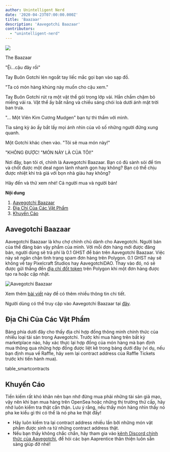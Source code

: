 ```yaml
---
author: Unintelligent Nerd
date: '2020-04-23T07:00:00.000Z'
title: 'Baazaar'
description: 'Aavegotchi Baazaar'
contributors:
  - "unintelligent-nerd"
---
```


<div class="headerImageContainer">
<img class="headerImage" src="/baazaar/baazaar.gif">
<p class="headerImageText">The Baazaar</p>
</div>

"Ệi...cậu đây rồi"

Tay Buôn Gotchi lén ngoắt tay liếc mắc gọi bạn vào sạp đồ.

"Ta có món hàng khủng này muốn cho cậu xem."

Tay Buôn Gotchi rút ra một vật thể gói trong lớp vải. Hắn chầm chậm bỏ miếng vải ra. Vật thể ấy bắt nắng và chiếu sáng chói loà dưới ánh mặt trời ban trưa.

"... Một Viên Kim Cương Mudgen" bạn tự thì thầm với mình.

Tia sáng kỳ ảo ấy bắt lấy mọi ánh nhìn của vô số những người đứng xung quanh.

Một Gotchi khác chen vào. "Tôi sẽ mua món này!"

"KHÔNG ĐƯỢC! "MÓN NÀY LÀ CỦA TÔI!"

Nơi đây, bạn tôi ơi, chính là Aavegotchi Baazaar. Bạn có đủ sành sỏi để tìm và chốt được một deal ngon lành nhanh gọn hay không? Bạn có thể chịu được nhiệt khi trả giá với bọn nhà giàu hay không?

Hãy đến và thử xem nhé! Cả người mua và người bán!

<div class="contentsBox">

**Nội dung**

<ol>
<li><a href=#aavegotchi-baazaar>Aavegotchi Baazaar</a></li>
<li><a href=#collection-addresses>Địa Chỉ Của Các Vật Phẩm</a></li>
<li><a href=#precautions>Khuyến Cáo</a></li>
</ol>

</div>

## Aavegotchi Baazaar

Aavegotchi Baazaar là khu chợ chính chủ dành cho Aavegotchi. Người bán của thể đăng bán vậy phẩm của mình. Với mỗi đơn hàng mới được đăng bán, người dùng sẽ trả phí là 0.1 GHST để bán trên Aavegotchi Baazaar. Việc này sẽ ngăn chặn tình trạng spam đơn hàng trên Polygon. 0.1 GHST này sẽ không về tay Pixelcraft Studios hay AavegotchiDAO. Thay vào đó, nó sẽ được gửi thẳng đến [địa chỉ đốt token](https://explorer-mainnet.maticvigil.com/address/0xFFfFfFffFFfffFFfFFfFFFFFffFFFffffFfFFFfF/tokens) trên Polygon khi một đơn hàng được tạo ra hoặc cập nhật.

<img class = "bodyImage" src = "/baazaar/aavegotchi-baazaar.png" alt = "Aavegotchi Baazaar" />

Xem thêm [bài viết](https://aavegotchi.medium.com/surprise-were-launching-an-aavegotchi-nft-marketplace-f8a388e89d7f) này để có thêm nhiều thông tin chi tiết.

Người dùng có thể truy cập vào Aavegotchi Baazaar tại [đây](https://aavegotchi.com/baazaar).

## Địa Chỉ Của Các Vật Phẩm

Bảng phía dưới đây cho thấy địa chỉ hợp đồng thông minh chính thức của nhiều loại tài sản trong Aavegotchi. Trước khi mua hàng trên bất kỳ marketplace nào, hãy xác thực lại hợp đồng của món hàng mà bạn định mua thông qua những hợp đồng được liệt kê trong bảng dưới đây (ví dụ, nếu bạn định mua vế Raffle, hãy xem lại contract address của Raffle Tickets trước khi tiến hành mua).

table_smartcontracts

## Khuyến Cáo

Tiền kiếm rất khó khăn nên bạn nhớ đừng mua phải những tài sản giả mạo, vậy nên khi bạn mua hàng trên OpenSea hoặc những thị trường thứ cấp, hãy nhớ luôn kiểm tra thật cẩn thận. Lưu ý rằng, nếu thấy món hàng nhìn thấy nó pha ke kiểu gì thì có thể là nó pha ke thật đấy!

* Hãy luôn kiểm tra lại contract address nhiều lần bởi những món vật phẩm được sinh ra từ những contract address thật.
* Nếu bạn thấy không chắc chắn, hãy tham gia vào [kênh Discord chính thức của Aavegotchi](https://discord.com/invite/NPwnWB6), để hỏi các bạn Aaprentice thân thiện luôn sẵn sàng giúp đỡ nhé!
